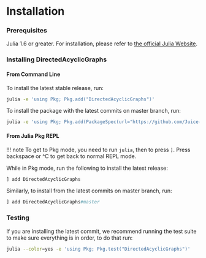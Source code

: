 # Installation

### Prerequisites

Julia 1.6 or greater. For installation, please refer to [the official Julia Website](https://julialang.org/downloads/).

### Installing DirectedAcyclicGraphs

#### From Command Line

To install the latest stable release, run:

```bash
julia -e 'using Pkg; Pkg.add("DirectedAcyclicGraphs")'
```

To install the package with the latest commits on master branch, run:

```bash
julia -e 'using Pkg; Pkg.add(PackageSpec(url="https://github.com/Juice-jl/DirectedAcyclicGraphs.jl.git"))'
```

#### From Julia Pkg REPL

!!! note
    To get to Pkg mode, you need to run `julia`, then to press `]`. Press backspace or ^C to get back to normal REPL mode.

While in Pkg mode, run the following to install the latest release:

```julia
] add DirectedAcyclicGraphs
```

Similarly, to install from the latest commits on master branch, run:

```julia
] add DirectedAcyclicGraphs#master
```

### Testing

If you are installing the latest commit, we recommend running the test suite to make sure everything is in order, to do that run:

```bash
julia --color=yes -e 'using Pkg; Pkg.test("DirectedAcyclicGraphs")'
```
